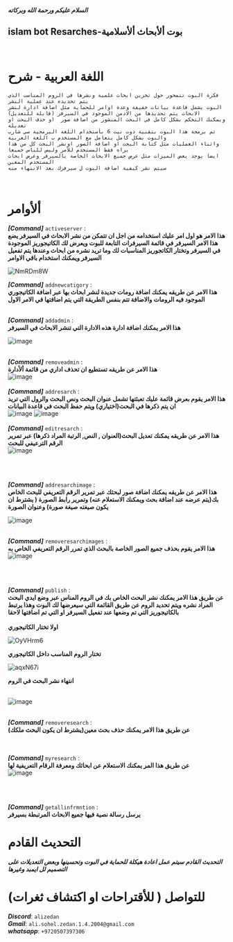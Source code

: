 ***السلام عليكم ورحمة الله وبركاته***<br />
## islam bot Resarches-بوت ألأبحاث ألأسلامية 
<br />

# اللغة العربية - شرح
```فكرة البوت : 
فكرة البوت تتمحور حول تخزين ابحاث علمية ونشرها في الروم المناسب الذي يتم تحديده عند عملية النشر 
البوت يشمل قاعدة بيانات خفيفة وعدة اوامر للحماية مثل اضافة ادارة لنشر الابحاث يتم تحديدها من الادمن الموجود في السيرفر (قابلة للتعديل)
ويمكنك التحكم بشكل كامل في البحث المنشور من اضافة صور  او حذف البحث او تعديله
تم برمجة هذا البوت بتقنية دوت نيت 6 بأستخدام اللغة البرمجية سي شارب والبوت بشكل كامل يتعامل مع المستخدم ب اللغة العربية 
واثناء العمليات مثل كتابة البحث او اضافة الصور اونشر البحث كل من هذا يراه فقط المستخدم للأمر وليس للناس جميعا
ايضا يوجد بعض الميزات مثل عرض جميع الابحاث الخاصة بالسيرفر وعرض ابحاث المستخدم المعين
سيتم نشر كيفية اضافة البوت ل سيرفرك بعد الانتهاء منه
 ```
<br />

# ألأوامر <br />

***[Command]*** ```activeserver``` :<br />
**هذا الامر هو اول امر عليك استخدامه من اجل ان تتمكن من نشر الابحاث في السيرفر
 يضع هذا الامر السيرفر في قائمة السيرفرات التابعة للبوت ويعرض لك الكاتيجوريز الموجودة في السيرفر وتختار الكاتجوريز المناسبات لك وما تريد نشره من ابحاث 
وعندها يتم تفعيل السيرفر ويمكنك استخدام باقي الاوامر**

![NmRDm8W](https://github.com/AliZedan1A/Islam-Research-DiscordBot/assets/92272920/bda381a0-b17f-496f-909c-47698d952927)
<br />

***[Command]*** ```addnewcatigory``` :<br />
**هذا الامر عن طريقه يمكنك اضافة رومات جديدة لنشر ابحاث بها عبر اضافة الكاتيجوري الموجود فيه الرومات والاضافة تتم بنفس الطريقة التي يتم اضافتها في الامر الاول**
<br />
<br />

***[Command]*** ```addadmin``` :<br />
**هذا الامر يمكنك اضافة ادارة هذه الادارة التي تنشر الابحاث في السيرفر** <br />

![image](https://github.com/AliZedan1A/Islam-Research-DiscordBot/assets/92272920/69308985-3b7d-4467-85fb-2054bfeb72ed)
<br />
<br />

***[Command]*** ```removeadmin``` :<br />
**هذا الامر عن طريقه تستطيع ان تحذف اداري من قائمة ألأدارة** <br />
![image](https://github.com/AliZedan1A/Islam-Research-DiscordBot/assets/92272920/b9a0dbf3-ddff-4352-8104-91565bca9402)
<br />
<br />
***[Command]*** ```addresarch``` :<br />
**هذا الامر يقوم بعرض قائمة عليك تعبئتها تشمل عنوان البحث ونص البحث والرول التي تريد ان يتم ذكرها في البحث(اختياري) ويتم حفظ البحث في قاعدة البيانات**  <br />
![image](https://github.com/AliZedan1A/Islam-Research-DiscordBot/assets/92272920/d66e37d1-6bc0-4f27-8d20-f269bfff45ed) ![image](https://github.com/AliZedan1A/Islam-Research-DiscordBot/assets/92272920/d153109e-b5fd-4904-8d1d-cd97336399aa)
<br />
<br />
***[Command]*** ```editresarch``` :<br />
**هذا الامر عن طريقه يمكنك تعديل البحث(العنوان , النص, الرتبة المراد ذكرها) عبر تمرير الرقم الترعيفي للبحث**  <br />
![image](https://github.com/AliZedan1A/Islam-Research-DiscordBot/assets/92272920/bd338989-f5c7-47a9-af77-f5b659f99b8d)

<br />
<br />

***[Command]*** ```addresarchimage``` :<br />
**هذا الامر عن طريقه يمكنك اضافة صور لبحثك عبر تمرير الرقم التعريفي للبحث الخاص بك(يتم عرضه عند اضافة بحث ويمكنك الاستعلام عنه) وتمرير رابط الصورة ( يشترط ان يكون صيغته صيغة صورة) وعنوان الصورة** 
 <br />

![image](https://github.com/AliZedan1A/Islam-Research-DiscordBot/assets/92272920/0f863bdb-d856-4d73-9a65-ecaea3b7a90c)
<br />
<br />

***[Command]*** ```removeresarchimages``` :<br />
**هذا الامر يقوم بحذف جميع الصور الخاصة بالبحث الذي تمرر الرقم التعريفي الخاص به** 
![image](https://github.com/AliZedan1A/Islam-Research-DiscordBot/assets/92272920/e527e586-0243-4f7a-8028-df98b3adb116)

<br />
<br />

***[Command]*** ```publish``` :<br />
**عن طريق هذا الامر يمكنك نشر البحث الخاص بك في الروم المناس عبر وضع ايدي البحث المراد نشره ويتم تحديد الروم عن طريق القائمة التي سيعرضها لك البوت وهذا يرتبط بالكاتيجوريز التي تم وضعها عند تفعيل السيرفر او التي تم اضافتها لاحقا** <br />
<br />
**اولا تختار الكاتيجوري** <br />

![OyVHrm6](https://github.com/AliZedan1A/Islam-Research-DiscordBot/assets/92272920/c17adb8a-2a8a-4599-a09f-812452a039ce)
 <br />


**تختار الروم المناسب داخل الكاتيجوري**  <br />

![aqxN67i](https://github.com/AliZedan1A/Islam-Research-DiscordBot/assets/92272920/a12d8838-dc04-4043-9c49-8cdc440f3134)
 <br />

**انتهاء نشر البحث في الروم**  
<br />

![image](https://github.com/AliZedan1A/Islam-Research-DiscordBot/assets/92272920/d388ebe8-523b-4bed-8bd7-e03ef4ecd948)
<br />
<br />

***[Command]*** ```removeresearch``` :<br />
**عن طريق هذا الامر يمكنك حذف بحث معين(يشترط ان يكون البحث ملكك)** <br />
<br />
<br />

***[Command]*** ```myresearch``` :<br />
**عن طريق هذا المر يمكنك الاستعلام عن ابحاثك ومعرفة الرقام التعريفية لها**   <br />
![image](https://github.com/AliZedan1A/Islam-Research-DiscordBot/assets/92272920/0462add8-72a5-4732-b978-0b4553ef79e1)

<br />
<br />

***[Command]*** ```getallinfrmntion``` :<br />
**يرسل رسالة نصية فيها جميع الابحاث المرتبطة بسيرفر**   <br />

# التحديث القادم
***التحديث القادم سيتم عمل اعادة هيكلة للحماية في البوت وتحسينها وبعض التعديلات على التصميم لل ايمبد وغيرها***

# للتواصل ( للأقتراحات او اكتشاف ثغرات)
***Discord***: ```alizedan```<br />
***Gmail***: ```ali.sohel.zedan.1.4.2004@gmail.com```<br />
***whatsapp***: ```+9720507397306```<br />



